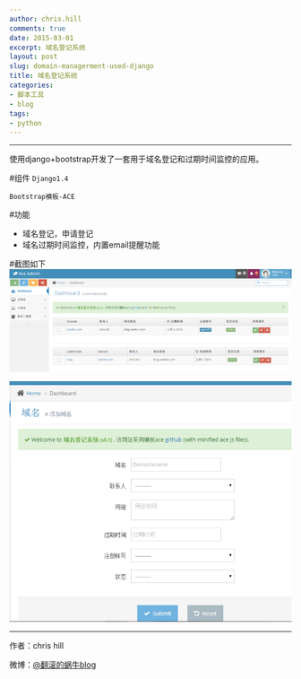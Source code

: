 ```yaml
---
author: chris.hill
comments: true
date: 2015-03-01
excerpt: 域名登记系统
layout: post
slug: domain-managerment-used-django
title: 域名登记系统 
categories:
- 脚本工具
- blog
tags:
- python
---
```


* * *

使用django+bootstrap开发了一套用于域名登记和过期时间监控的应用。

#组件
`Django1.4`

`Bootstrap模板-ACE`


#功能
* 域名登记，申请登记
* 域名过期时间监控，内置email提醒功能


#截图如下
![](/images/2015year/2015-3-1_domain01.png)

![](/images/2015year/2015-3-1_domain02.png)


* * *


作者：chris hill



微博：[@翻滚的蜗牛blog](http://www.weibo.com/weittor)

